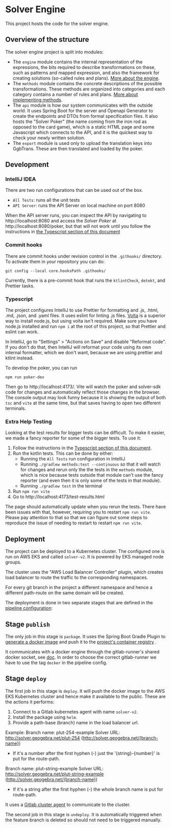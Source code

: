 # Solver Engine

This project hosts the code for the solver engine.

## Overview of the structure

The solver engine project is split into modules:

- The `engine` module contains the internal representation of the
  expressions, the bits required to describe transformations on
  these, such as patterns and mapped expression, and also the
  framework for creating solutions (so-called rules and plans).
  [More about the engine](docs/engine.md).
- The `methods` module contains the concrete descriptions of the
  possible transformations. These methods are organized into categories
  and each category contains a number of rules and plans.
  [More about implementing methods](/docs/methods.md).
- The `api` module is how our system communicates with the outside
  world. It uses Spring Boot for the server and Openapi Generator
  to create the endpoints and DTOs from formal specification files.
  It also hosts the "Solver Poker" (the name coming from the iron
  rod as opposed to the card game), which is a static HTML page and
  some Javascript which connects to the API, and it is the quickest
  way to check your newly written solution.
- The `export` module is used only to upload the translation keys
  into GgbTrans. These are then translated and loaded by the poker.

## Development

### IntelliJ IDEA

There are two run configurations that can be used out of the box.

- `All Tests`: runs all the unit tests
- `API Server`: runs the API Server on local machine on port 8080

When the API server runs, you can inspect the API by navigating to http://localhost:8080
and access the _Solver Poker_ at http://localhost:8080/poker, but that will not work
until you follow the instructions in [the Typescript section of this
document](#Typescript)

### Commit hooks

There are commit hooks under revision control in the `.githooks/`
directory. To activate them in your repository you can do:

```shell
git config --local core.hooksPath .githooks/
```

Currently, there is a pre-commit hook that runs the `ktlintCheck`, `detekt`, and
Prettier tasks.

### Typescript

The project configures IntelliJ to use Prettier for formatting and .js, .html,
.md, .json, and .yaml files. It uses eslint for linting .js files.
[Volta](https://volta.sh/) is a superior way to install node.js, but using volta
isn't required. Make sure you have node.js installed and run `npm i` at the root
of this project, so that Prettier and eslint can work.

In IntelliJ, go to "Settings" > "Actions on Save" and disable "Reformat code". If you
don't do that, then IntelliJ will reformat your code using its own internal formatter,
which we don't want, because we are using prettier and ktlint instead.

To develop the poker, you can run

```
npm run poker-dev
```

Then go to http://localhost:4173/. Vite will watch the poker and solver-sdk code for
changes and automatically reflect those changes in the browser. The console output may
look funny because it is showing the output of both `tsc` and `vite` at the same time, but
that saves having to open two different terminals.

### Extra Help Testing

Looking at the test results for bigger tests can be difficult. To make it easier, we made
a fancy reporter for some of the bigger tests. To use it:

1. Follow the instructions in the [Typescript section of this document](#Typescript).
2. Run the kotlin tests. This can be done by either:
   - Running the `All Tests` run configuration in IntelliJ
   - Running `./gradlew methods:test --continuous` so that it will watch for changes and
     rerun only the the tests in the `methods` module, which is nice because tests outside
     that module can't use the fancy reporter (and even then it is only some of the tests
     in that module).
   - Running `./gradlew test` in the terminal
3. Run `npm run vite`
4. Go to http://localhost:4173/test-results.html

The page should automatically update when you rerun the tests. There have been issues with
that, however, requiring you to restart `npm run vite`. Please pay attention to that so
that we can figure out some steps to reproduce the issue of needing to restart to restart
`npm run vite`.

## Deployment

The project can be deployed to a Kubernetes cluster. The configured
one is run on AWS EKS and called `solver-v2`. It is powered by EKS managed
node groups.

The cluster uses the "AWS Load Balancer Controller" plugin, which
creates load balancer to route the traffic to the corresponding
namespaces.

For every git branch in the project a different namespace and hence
a different path-route on the same domain will be created.

The deployment is done in two separate stages that are defined in
the [pipeline configuration](.gitlab-ci.yml):

## Stage `publish`

The only job in this stage is `package`. It uses the Spring Boot
Gradle Plugin
to [generate a docker image](https://docs.spring.io/spring-boot/docs/current/gradle-plugin/reference/htmlsingle/#build-image)
and push it to the [project's container registry](https://git.geogebra.org/solver-team/solver-engine/container_registry)
.

It communicates with a docker engine through the gitlab-runner's
shared docker socket, see [doc](https://docs.gitlab.com/ee/ci/docker/using_docker_build.html#use-docker-socket-binding).
In order to choose the correct gitlab-runner we have to use the tag
`docker` in the pipeline config.

## Stage `deploy`

The first job in this stage is `deploy`. It will push the docker
image to the AWS EKS Kubernetes cluster and hence make it available
to the public. These are the actions it performs:

1. Connect to a Gitlab kubernetes agent with name `solver-v2`.
2. Install the package using `helm`.
3. Provide a path-base (branch) name in the load balancer url.

Example:
Branch name: plut-254-example
Solver URL: http://solver.geogebra.net/plut-254 (http://solver.geogebra.net/{branch-name})

- If it's a number after the first hyphen (-) just the '{string}-{number}' is put for the route-path.

Branch name: plut-string-example
Solver URL: http://solver.geogebra.net/plut-string-example (http://solver.geogebra.net/{branch-name})

- If it's a string after the first hyphen (-) the whole branch name is put for route-path.

It uses a [Gitlab cluster agent](https://docs.gitlab.com/ee/user/clusters/agent/install/)
to communicate to the cluster.

The second job in this stage is `undeploy`. It is automatically triggered when the feature branch is deleted so should
not need to be triggered manually.
